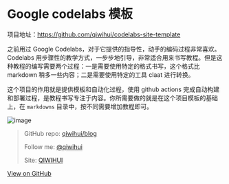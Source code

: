 # Google codelabs 模板


项目地址：https://github.com/qiwihui/codelabs-site-template

之前用过 Google Codelabs，对于它提供的指导性，动手的编码过程非常喜欢。Codelabs 用步骤性的教学方式，一步步地引导，非常适合用来书写教程。但是这种教程的编写需要两个过程：一是需要使用特定的格式书写，这个格式比 markdown 稍多一些内容；二是需要使用特定的工具 claat 进行转换。

这个项目的作用就是提供模板和自动化过程，使用 github actions 完成自动构建和部署过程，是教程书写专注于内容。你所需要做的就是在这个项目模板的基础上，在 `markdowns` 目录中，按不同需要增加教程即可。

<!--more-->

![image](https://user-images.githubusercontent.com/3297411/108469275-ea983e80-72c2-11eb-8fd6-4d0f8aadf703.png)


> GitHub repo: [qiwihui/blog](https://github.com/qiwihui/blog)
>
> Follow me: [@qiwihui](https://github.com/qiwihui)
>
> Site: [QIWIHUI](https://qiwihui.com)


[View on GitHub](https://github.com/qiwihui/blog/issues/112)


